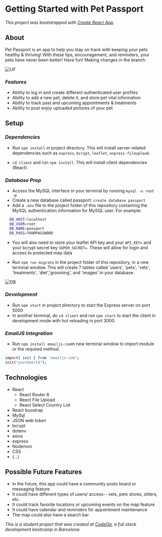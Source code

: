 # Getting Started with Pet Passport 

_This project was bootstrapped with [Create React App](https://github.com/facebook/create-react-app)._

## About

Pet Passport is an app to help you stay on track with keeping your pets healthy & thriving! With these tips, encouragement, and reminders, your pets have never been better! Have fun! Making changes in the branch. 

![UF](photos/UFPhoto.png)

### _Features_

- Ability to log in and create different authenticated user profiles 
- Ability to add a new pet, delete it, and store pet vital information
- Ability to track past and upcoming appointments & treatments
- Ability to post enjoy uploaded pictures of your pet


## Setup

### _Dependencies_

- Run `npm install` in project directory. This will install server-related dependencies such as `express`, `bcrypt`, `leaflet`, `express-fileupload`.

- `cd client` and run `npm install`. This will install client dependencies (React).

### _Database Prep_

- Access the MySQL interface in your terminal by running `mysql -u root -p`
- Create a new database called passport: `create database passport`
- Add a `.env` file to the project folder of this repository containing the MySQL authentication information for MySQL user. For example:


```bash
  DB_HOST=localhost
  DB_USER=root
  DB_NAME=passport
  DB_PASS=YOURPASSWORD
```
- You will also need to store your leaflet API key and your `API_KEY=` and your bcrypt secret key `SUPER_SECRET=`. These will allow for login and access to protected map data

- Run `npm run migrate` in the project folder of this repository, in a new terminal window. This will create 7 tables called 'users', 'pets', 'vets', 'treatments', 'diet','grooming', and 'images' in your database.

![DB](photos/DBPhoto.png)

### _Development_

- Run `npm start` in project directory to start the Express server on port 5000
- In another terminal, do `cd client` and run `npm start` to start the client in development mode with hot reloading in port 3000.

### _EmailJS Integration_

- Run `npm install emailjs-com`in new terminal window to import module or the required method.

```bash
import{ init } from 'emailjs-com';
init("yourUserId");
```

## Technologies

- React
  - React Router 6  
  - Reect File Upload
  - React Select Country List
- React boostrap
- MySql
- JSON web token
- bcrypt
- dotenv
- axios
- express
- Nodemon
- CSS
- (...)

## Possible Future Features

- In the future, this app could have a community posts board or messaging feature
- It could have different types of users/ access-- vets, pets stores, sitters, etc. 
- It could track favorite locations or upcoming events on the map feature
- It could have calendar and reminders for appointment maintenance
- The map could also have a search bar


_This is a student project that was created at [CodeOp](http://codeop.tech), a full stack development bootcamp in Barcelona._
